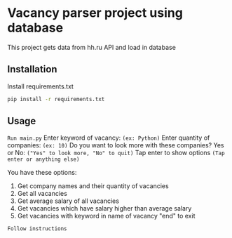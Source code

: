 # Vacancy parser project using database 

This project gets data from hh.ru API and load in database

## Installation
Install requirements.txt

```bash
pip install -r requirements.txt
```

## Usage

`Run main.py`
Enter keyword of vacancy: `(ex: Python)`
Enter quantity of companies: `(ex: 10)`
Do you want to look more with these companies? Yes or No: `("Yes" to look more, "No" to quit)`
Tap enter to show options `(Tap enter or anything else)`

You have these options:
1. Get company names and their quantity of vacancies
2. Get all vacancies
3. Get average salary of all vacancies
4. Get vacancies which have salary higher than average salary
5. Get vacancies with keyword in name of vacancy
"end" to exit

`Follow instructions`

